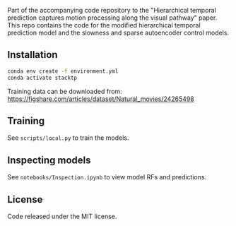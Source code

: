 Part of the accompanying code repository to the "Hierarchical temporal prediction captures motion processing along the visual pathway" paper. This repo contains the code for the modified hierarchical temporal prediction model and the slowness and sparse autoencoder control models.

## Installation
```bash
conda env create -f environment.yml
conda activate stacktp
```

Training data can be downloaded from: https://figshare.com/articles/dataset/Natural_movies/24265498

## Training
See ```scripts/local.py``` to train the models.

## Inspecting models
See ```notebooks/Inspection.ipynb``` to view model RFs and predictions.

## License
Code released under the MIT license.